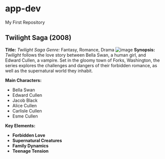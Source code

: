 # app-dev
My First Repository

## Twilight Saga (2008) 
**Title:** *Twilight Saga*
*Genre:* Fantasy, Romance, Drama
	![image](https://th.bing.com/th/id/R.a8c205638e8aa34f87d88f5094cdbe39?rik=rjR9zRK%2fxxzR%2fQ&riu=http%3a%2f%2fwww.hdwallpapers.in%2fwalls%2ftwilight_saga_breaking_dawn-HD.jpg&ehk=F1tCx5kXvVoAA0Cu9UqrTIIEi3GVk3QWGTuroBtC898%3d&risl=&pid=ImgRaw&r=0)
**Synopsis:**
*Twilight* follows the love story between Bella Swan, a human girl, and Edward Cullen, a vampire. Set in the gloomy town of Forks, Washington, the series explores the challenges and dangers of their forbidden romance, as well as the supernatural world they inhabit.

**Main Characters:**
- Bella Swan
- Edward Cullen
- Jacob Black
- Alice Cullen
- Carlisle Cullen
- Esme Cullen

**Key Elements:**

- **Forbidden Love** 
- **Supernatural Creatures** 
- **Family Dynamics** 
- **Teenage Tension** 
